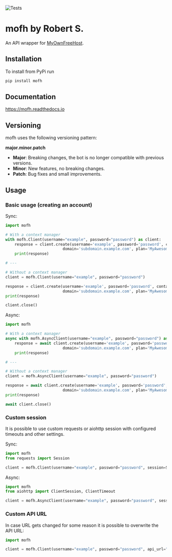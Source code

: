 ![Tests](https://github.com/Wallvon/mofh/actions/workflows/tests.yml/badge.svg)
# mofh by Robert S.
An API wrapper for [MyOwnFreeHost](https://myownfreehost.net).

## Installation
To install from PyPi run
```bash
pip install mofh
```

## Documentation
https://mofh.readthedocs.io

## Versioning
mofh uses the following versioning pattern:

**major.minor.patch**
- **Major**: Breaking changes, the bot is no longer compatible with previous versions.
- **Minor**: New features, no breaking changes.
- **Patch**: Bug fixes and small improvements.

## Usage

### Basic usage (creating an account)
Sync:

```python
import mofh

# With a context manager
with mofh.Client(username="example", password="password") as client:
    response = client.create(username='example', password='password', contactemail='example@example.com',
                         domain='subdomain.example.com', plan='MyAwesomePlan')
    print(response)

# ---

# Without a context manager
client = mofh.Client(username="example", password="password")

response = client.create(username='example', password='password', contactemail='example@example.com',
                         domain='subdomain.example.com', plan='MyAwesomePlan')
print(response)

client.close()
```

Async:

```python
import mofh

# With a context manager
async with mofh.AsyncClient(username="example", password="password") as client:
    response = await client.create(username='example', password='password', contactemail='example@example.com',
                         domain='subdomain.example.com', plan='MyAwesomePlan')
    print(response)

# ---

# Without a context manager
client = mofh.AsyncClient(username="example", password="password")

response = await client.create(username='example', password='password', contactemail='example@example.com',
                         domain='subdomain.example.com', plan='MyAwesomePlan')
print(response)

await client.close()
```

### Custom session
It is possible to use custom requests or aiohttp session with configured timeouts and other settings.

Sync:

```python
import mofh
from requests import Session

client = mofh.Client(username="example", password="password", session=Session())
```

Async:

```python
import mofh
from aiohttp import ClientSession, ClientTimeout

client = mofh.AsyncClient(username="example", password="password", session=ClientSession(timeout=ClientTimeout))
```

### Custom API URL
In case URL gets changed for some reason it is possible to overwrite the API URL:

```python
import mofh

client = mofh.Client(username="example", password="password", api_url="https://panel.myownfreehost.net/xml-api/")
```